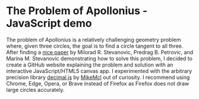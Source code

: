 # The Problem of Apollonius - JavaScript demo

The problem of Apollonius is a relatively challenging geometry problem where, given three circles, the goal is to find a circle tangent to all three. After finding a [nice paper](https://forumgeom.fau.edu/FG2017volume17/FG201735.pdf) by Milorad R. Stevanovic, Predrag B. Petrovic, and Marina M. Stevanovic demonstrating how to solve this problem, I decided to create a GitHub website explaining the problem and solution with an interactive JavaScript/HTML5 canvas app. I experimented with the arbitrary precision library [decimal.js](https://github.com/MikeMcl/decimal.js) by [MikeMcl](https://github.com/MikeMcl) out of curiosity. I recommend using Chrome, Edge, Opera, or Brave instead of Firefox as Firefox does not draw large circles accurately.
